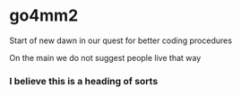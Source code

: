 go4mm2
======

Start of new dawn in our quest for better coding procedures

On the main we do not suggest people live that way

<!-- Is this a comment -->
### I believe this is a heading of sorts
